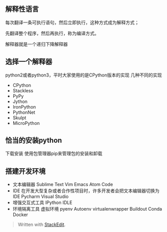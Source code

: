## 解释性语言
每次翻译一条可执行语句，然后立即执行，这种方式成为解释方式；

先翻译整个程序，然后再执行，称为编译方式。

解释器就是一个递归下降解释器
## 选择一个解释器
python2或者python3，平时大家使用的是CPython版本的实现
几种不同的实现
- CPython
- Stackless
- PyPy
- Jython
- IronPython
- PythonNet
- Skulpt
- MicroPython
## 恰当的安装python
下载安装
使用包管理器pip来管理包的安装和卸载
## 搭建开发环境
- 文本编辑器
Sublime Text
Vim
Emacs
Atom
Code
- IDE
在开发大型复杂或者合作性项目时，许多开发者会把文本编辑器切换为IDE
Pycharm
Visual Studio
- 增强交互式工具
IPython
IDLE
- 环境隔离工具
虚拟环境
pyenv
Autoenv
virtualenwrapper
Buildout
Conda
Docker
> Written with [StackEdit](https://stackedit.io/).
<!--stackedit_data:
eyJoaXN0b3J5IjpbLTE4MjY2MTg2MDQsLTE2OTU5NjIyMTFdfQ
==
-->
